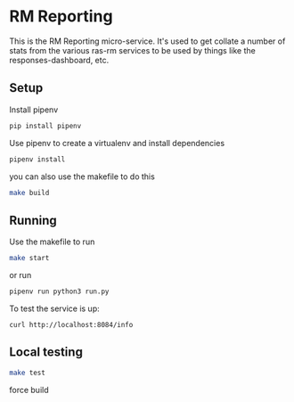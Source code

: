 # RM Reporting

This is the RM Reporting micro-service.  It's used to get collate a number of stats from the various ras-rm services to
be used by things like the responses-dashboard, etc.

## Setup

Install pipenv

```bash
pip install pipenv
```

Use pipenv to create a virtualenv and install dependencies

```bash
pipenv install
```
you can also use the makefile to do this

```bash
make build
```

## Running

Use the makefile to run
```bash
make start
```

or run
```bash
pipenv run python3 run.py
```

To test the service is up:

```
curl http://localhost:8084/info
```

## Local testing

```bash
make test
```

force build
